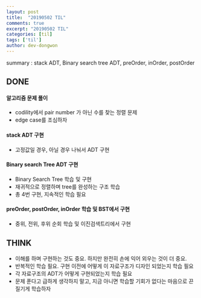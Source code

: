 ```yaml
---
layout: post
title:  "20190502 TIL"
comments: true
excerpt: "20190502 TIL"
categories: [til]
tags: ['til']
author: dev-dongwon
---
```

summary : stack ADT, Binary search tree ADT, preOrder, inOrder, postOrder

## DONE
#### **알고리즘 문제 풀이** 
- codility에서 pair number 가 아닌 수를 찾는 정렬 문제
- edge case를 조심하자 

#### **stack ADT 구현**
- 고정값일 경우, 아닐 경우 나눠서 ADT 구현

#### **Binary search Tree ADT 구현**
- Binary Search Tree 학습 및 구현
- 재귀적으로 정렬하며 tree를 완성하는 구조 학습
- 총 4번 구현, 지속적인 학습 필요

#### **preOrder, postOrder, inOrder 학습 및 BST에서 구현**
- 중위, 전위, 후위 순회 학습 및 이진검색트리에서 구현


## THINK

- 이해를 하며 구현하는 것도 중요. 하지만 완전히 손에 익어 외우는 것이 더 중요.
- 반복적인 학습 필요. 구현 이전에 어떻게 이 자료구조가 디자인 되었는지 학습 필요
- 각 자료구조의 ADT가 어떻게 구현되었는지 학습 필요
- 문제 푼다고 급하게 생각하지 말고, 지금 아니면 학습할 기회가 없다는 마음으로 끈질기게 학습하자